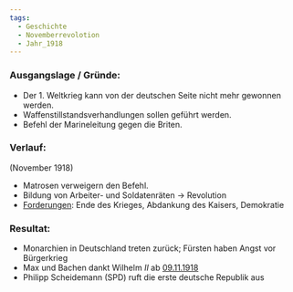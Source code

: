 ```yaml
---
tags:
  - Geschichte
  - Novemberrevolotion
  - Jahr_1918
---
```

### Ausgangslage / Gründe:
- Der 1. Weltkrieg kann von der deutschen Seite nicht mehr gewonnen werden.
- Waffenstillstandsverhandlungen sollen geführt werden.
- Befehl der Marineleitung gegen die Briten.

### Verlauf:
(November 1918)
- Matrosen verweigern den Befehl.
- Bildung von Arbeiter- und Soldatenräten
	→ Revolution
- <u>Forderungen</u>: Ende des Krieges, Abdankung des Kaisers, Demokratie

### Resultat:
- Monarchien in Deutschland treten zurück; Fürsten haben Angst vor Bürgerkrieg
- Max und Bachen dankt Wilhelm $II$ ab
<u>09.11.1918</u>
- Philipp Scheidemann (SPD) ruft die erste deutsche Republik aus



